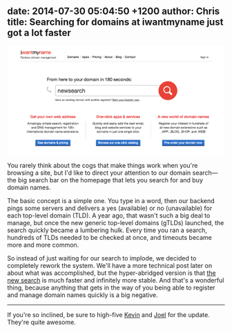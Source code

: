 date: 2014-07-30 05:04:50 +1200
author: Chris
title: Searching for domains at iwantmyname just got a lot faster
----

<!-- excerpt -->

[![new search](/media/2014-07-30-new-search.png)](https://iwantmyname.com/)

You rarely think about the cogs that make things work when you're browsing a site, but I'd like to direct your attention to our domain search—the big search bar on the homepage that lets you search for and buy domain names. 

<!-- /excerpt -->

The basic concept is a simple one. You type in a word, then our backend pings some servers and delivers a yes (available) or no (unavailable) for each top-level domain (TLD). A year ago, that wasn't such a big deal to manage, but once the new generic top-level domains (gTLDs) launched, the search quickly became a lumbering hulk. Every time you ran a search, hundreds of TLDs needed to be checked at once, and timeouts became more and more common. 

So instead of just waiting for our search to implode, we decided to completely rework the system. We'll have a more technical post later on about what was accomplished, but the hyper-abridged version is that [the new search](https://iwantmyname.com/) is much faster and infinitely more stable. And that's a wonderful thing, because anything that gets in the way of you being able to register and manage domain names quickly is a big negative.

***

If you're so inclined, be sure to high-five [Kevin](https://twitter.com/kingersoll) and [Joel](https://twitter.com/ferrouswheel) for the update. They're quite awesome. 
